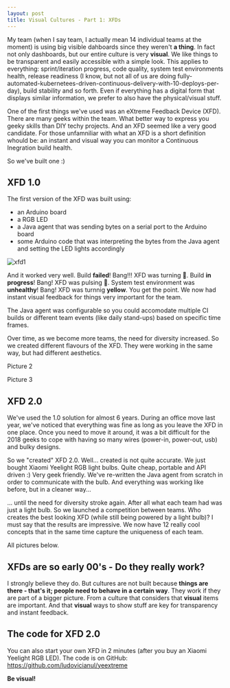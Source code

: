 ```yaml
---
layout: post
title: Visual Cultures - Part 1: XFDs
---
```


My team (when I say team, I actually mean 14 individual teams at the moment) is using big visible dahboards since they weren't **a thing**. In fact not only dashboards, but our entire culture is very **visual**. We like things to be transparent and easily accessible with a simple look. This applies to everything: sprint/iteration progress, code quality, system test environments health, release readiness (I know, but not all of us are doing fully-automated-kubernetees-driven-continuous-delivery-with-10-deploys-per-day), build stability and so forth. Even if everything has a digital form that displays similar information, we prefer to also have the physical/visual stuff.

One of the first things we've used was an eXtreme Feedback Device (XFD). There are many geeks within the team. What better way to express you geeky skills than DIY techy projects. And an XFD seemed like a very good candidate. For those unfamniliar with what an XFD is a short definition whould be: an instant and visual way you can monitor a Continuous Inegration build health. 

So we've built one :)

## XFD 1.0
The first version of the XFD was built using:
- an Arduino board
- a RGB LED
- a Java agent that was sending bytes on a serial port to the Arduino board
- some Arduino code that was interpreting the bytes from the Java agent and setting the LED lights accordingly


![xfd1](http://picture.with.xfd "XFD 1.0")

And it worked very well. Build **failed**! Bang!!! XFD was turning &#x1F534;. Build **in progress**! Bang! XFD was pulsing &#x1F535;. System test environment was **unhealthy**! Bang! XFD was turnnig **yellow**. You get the point. We now had instant visual feedback for things very important for the team.

The Java agent was configurable so you could accomodate multiple CI builds or different team events (like daily stand-ups) based on specific time frames. 

Over time, as we become more teams, the need for diversity increased. So we created different flavours of the XFD. They were working in the same way, but had different aesthetics. 

Picture 2

Picture 3

## XFD 2.0
We've used the 1.0 solution for almost 6 years. During an office move last year, we've noticed that everything was fine as long as you leave the XFD in one place. Once you need to move it around, it was a bit difficult for the 2018 geeks to cope with having so many wires (power-in, power-out, usb) and bulky designs. 

So we "created" XFD 2.0. Well... created is not quite accurate. We just bought Xiaomi Yeelight RGB light bulbs. Quite cheap, portable and API driven :) Very geek friendly. We've re-written the Java agent from scratch in order to communicate with the bulb. And everything was working like before, but in a cleaner way...

... until the need for diversity stroke again. After all what each team had was just a light bulb. So we launched a competition between teams. Who creates the best looking XFD (while still being powered by a light bulb)? I must say that the results are impressive. We now have 12 really cool concepts that in the same time capture the uniqueness of each team. 

All pictures below.

## XFDs are so early 00's - Do they really work?
I strongly believe they do. But cultures are not built because **things are there - that's it; people need to behave in a certain way**. They work if they are part of a bigger picture. From a culture that considers that **visual** items are important. And that **visual** ways to show stuff are key for transparency and instant feedback. 


## The code for XFD 2.0
You can also start your own XFD in 2 minutes (after you buy an Xiaomi Yeelight RGB LED). The code is on GitHub: https://github.com/ludovicianul/yeextreme

**Be visual!**
